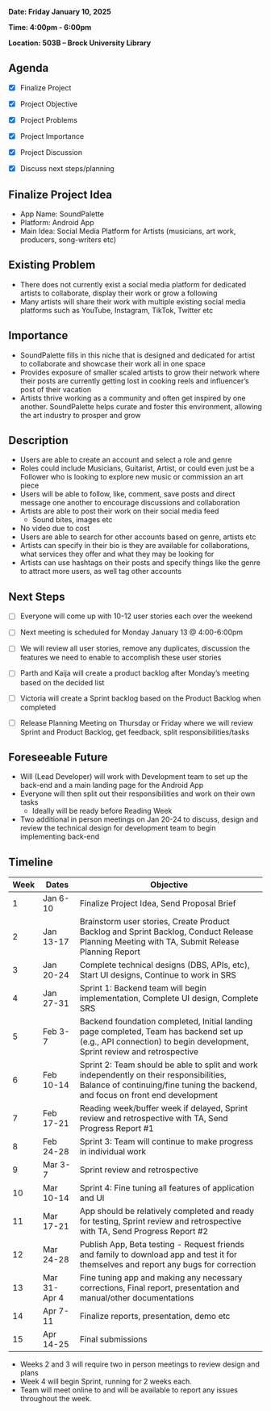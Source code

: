 **Date: Friday January 10, 2025**

**Time: 4:00pm - 6:00pm**

**Location: 503B – Brock University Library**


## Agenda 
- [x] Finalize Project 
- [x] Project Objective 
- [x] Project Problems 
- [x] Project Importance 
- [x] Project Discussion 
- [x] Discuss next steps/planning 


## Finalize Project Idea 
- App Name: SoundPalette 
- Platform: Android App 
- Main Idea: Social Media Platform for Artists (musicians, art work, producers, song-writers etc) 

 
## Existing Problem 
- There does not currently exist a social media platform for dedicated artists to collaborate, display their work or grow a following 
- Many artists will share their work with multiple existing social media platforms such as YouTube, Instagram, TikTok, Twitter etc 


## Importance 
- SoundPalette fills in this niche that is designed and dedicated for artist to collaborate and showcase their work all in one space 
- Provides exposure of smaller scaled artists to grow their network where their posts are currently getting lost in cooking reels and influencer’s post of their vacation 
- Artists thrive working as a community and often get inspired by one another. SoundPalette helps curate and foster this environment, allowing the art industry to prosper and grow 


## Description 
- Users are able to create an account and select a role and genre 
- Roles could include Musicians, Guitarist, Artist, or could even just be a Follower who is looking to explore new music or commission an art piece 
- Users will be able to follow, like, comment, save posts and direct message one another to encourage discussions and collaboration 
- Artists are able to post their work on their social media feed 
  - Sound bites, images etc 
- No video due to cost 
- Users are able to search for other accounts based on genre, artists etc 
- Artists can specify in their bio is they are available for collaborations, what services they offer and what they may be looking for 
- Artists can use hashtags on their posts and specify things like the genre to attract more users, as well tag other accounts 


## Next Steps 
- [ ] Everyone will come up with 10-12 user stories each over the weekend 
- [ ] Next meeting is scheduled for Monday January 13 @ 4:00-6:00pm 
- [ ] We will review all user stories, remove any duplicates, discussion the features we need to enable to accomplish these user stories  
- [ ] Parth and Kaija will create a product backlog after Monday’s meeting based on the decided list 
- [ ] Victoria will create a Sprint backlog based on the Product Backlog when completed 
- [ ] Release Planning Meeting on Thursday or Friday where we will review Sprint and Product Backlog, get feedback, split responsibilities/tasks 

 
## Foreseeable Future 
- Will (Lead Developer) will work with Development team to set up the back-end and a main landing page for the Android App 
- Everyone will then split out their responsibilities and work on their own tasks 
  - Ideally will be ready before Reading Week 
- Two additional in person meetings on Jan 20-24 to discuss, design and review the technical design for development team to begin implementing back-end 


## Timeline 
| **Week** | **Dates**      | **Objective**                                                                                                      |
|----------|----------------|---------------------------------------------------------------------------------------------------------------------|
| 1        | Jan 6-10       | Finalize Project Idea, Send Proposal Brief                                                                          |
| 2        | Jan 13-17      | Brainstorm user stories, Create Product Backlog and Sprint Backlog, Conduct Release Planning Meeting with TA, Submit Release Planning Report |
| 3        | Jan 20-24      | Complete technical designs (DBS, APIs, etc), Start UI designs, Continue to work in SRS                             |
| 4        | Jan 27-31      | Sprint 1: Backend team will begin implementation, Complete UI design, Complete SRS                                  |
| 5        | Feb 3-7        | Backend foundation completed, Initial landing page completed, Team has backend set up (e.g., API connection) to begin development, Sprint review and retrospective |
| 6        | Feb 10-14      | Sprint 2: Team should be able to split and work independently on their responsibilities, Balance of continuing/fine tuning the backend, and focus on front end development |
| 7        | Feb 17-21      | Reading week/buffer week if delayed, Sprint review and retrospective with TA, Send Progress Report #1               |
| 8        | Feb 24-28      | Sprint 3: Team will continue to make progress in individual work                                                    |
| 9        | Mar 3-7        | Sprint review and retrospective                                                                                     |
| 10       | Mar 10-14      | Sprint 4: Fine tuning all features of application and UI                                                            |
| 11       | Mar 17-21      | App should be relatively completed and ready for testing, Sprint review and retrospective with TA, Send Progress Report #2 |
| 12       | Mar 24-28      | Publish App, Beta testing - Request friends and family to download app and test it for themselves and report any bugs for correction |
| 13       | Mar 31-Apr 4   | Fine tuning app and making any necessary corrections, Final report, presentation and manual/other documentations      |
| 14       | Apr 7-11       | Finalize reports, presentation, demo etc                                                                            |
| 15       | Apr 14-25      | Final submissions                                                                                                   |

- Weeks 2 and 3 will require two in person meetings to review design and plans 
- Week 4 will begin Sprint, running for 2 weeks each.  
- Team will meet online to and will be available to report any issues throughout the week.  

